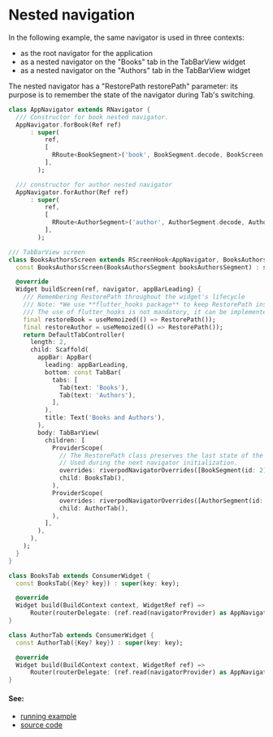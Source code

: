 # Nested navigation

In the following example, the same navigator is used in three contexts:
- as the root navigator for the application
- as a nested navigator on the "Books" tab in the TabBarView widget
- as a nested navigator on the "Authors" tab in the TabBarView widget

The nested navigator has a "RestorePath restorePath" parameter: its purpose is to remember the state of the navigator during Tab's switching.

```dart
class AppNavigator extends RNavigator {
  /// Constructor for book nested navigator.
  AppNavigator.forBook(Ref ref)
      : super(
          ref,
          [
            RRoute<BookSegment>('book', BookSegment.decode, BookScreen.new),
          ],
        );

  /// constructor for author nested navigator
  AppNavigator.forAuthor(Ref ref)
      : super(
          ref,
          [
            RRoute<AuthorSegment>('author', AuthorSegment.decode, AuthorScreen.new),
          ],
        );
```

```dart
/// TabBarView screen
class BooksAuthorsScreen extends RScreenHook<AppNavigator, BooksAuthorsSegment> {
  const BooksAuthorsScreen(BooksAuthorsSegment booksAuthorsSegment) : super(booksAuthorsSegment);

  @override
  Widget buildScreen(ref, navigator, appBarLeading) {
    /// Remembering RestorePath throughout the widget's lifecycle
    /// Note: *We use **flutter_hooks package** to keep RestorePath instance.
    /// The use of flutter_hooks is not mandatory, it can be implemented using the StatefulWidget*.
    final restoreBook = useMemoized(() => RestorePath());
    final restoreAuthor = useMemoized(() => RestorePath());
    return DefaultTabController(
      length: 2,
      child: Scaffold(
        appBar: AppBar(
          leading: appBarLeading,
          bottom: const TabBar(
            tabs: [
              Tab(text: 'Books'),
              Tab(text: 'Authors'),
            ],
          ),
          title: Text('Books and Authors'),
        ),
        body: TabBarView(
          children: [
            ProviderScope(
              // The RestorePath class preserves the last state of the navigator.
              // Used during the next navigator initialization.
              overrides: riverpodNavigatorOverrides([BookSegment(id: 2)], AppNavigator.forBook, restorePath: restoreBook),
              child: BooksTab(),
            ),
            ProviderScope(
              overrides: riverpodNavigatorOverrides([AuthorSegment(id: 2)], AppNavigator.forAuthor, restorePath: restoreAuthor),
              child: AuthorTab(),
            ),
          ],
        ),
      ),
    );
  }
}

class BooksTab extends ConsumerWidget {
  const BooksTab({Key? key}) : super(key: key);

  @override
  Widget build(BuildContext context, WidgetRef ref) =>
      Router(routerDelegate: (ref.read(navigatorProvider) as AppNavigator).routerDelegate);
}

class AuthorTab extends ConsumerWidget {
  const AuthorTab({Key? key}) : super(key: key);

  @override
  Widget build(BuildContext context, WidgetRef ref) =>
      Router(routerDelegate: (ref.read(navigatorProvider) as AppNavigator).routerDelegate);
}
```

#### See:

- [running example](https://pavelpz.github.io/doc_nested_navigation/)
- [source code](https://github.com/PavelPZ/riverpod_navigator/blob/main/examples/doc/lib/nested_navigation.dart)
